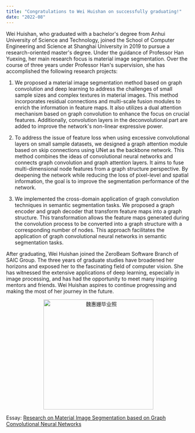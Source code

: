 ```yaml
---
title: "Congratulations to Wei Huishan on successfully graduating!"
date: "2022-08"
---
```


Wei Huishan, who graduated with a bachelor's degree from Anhui University of Science and Technology, joined the School of Computer Engineering and Science at Shanghai University in 2019 to pursue a research-oriented master's degree. Under the guidance of Professor Han Yuexing, her main research focus is material image segmentation. Over the course of three years under Professor Han's supervision, she has accomplished the following research projects:

1. We proposed a material image segmentation method based on graph convolution and deep learning to address the challenges of small sample sizes and complex textures in material images. This method incorporates residual connections and multi-scale fusion modules to enrich the information in feature maps. It also utilizes a dual attention mechanism based on graph convolution to enhance the focus on crucial features. Additionally, convolution layers in the deconvolutional part are added to improve the network's non-linear expressive power.

2. To address the issue of feature loss when using excessive convolutional layers on small sample datasets, we designed a graph attention module based on skip connections using UNet as the backbone network. This method combines the ideas of convolutional neural networks and connects graph convolution and graph attention layers. It aims to fuse multi-dimensional node features from a graph structure perspective. By deepening the network while reducing the loss of pixel-level and spatial information, the goal is to improve the segmentation performance of the network.

3. We implemented the cross-domain application of graph convolution techniques in semantic segmentation tasks. We proposed a graph encoder and graph decoder that transform feature maps into a graph structure. This transformation allows the feature maps generated during the convolution process to be converted into a graph structure with a corresponding number of nodes. This approach facilitates the application of graph convolutional neural networks in semantic segmentation tasks.

After graduating, Wei Huishan joined the ZeroBeam Software Branch of SAIC Group. The three years of graduate studies have broadened her horizons and exposed her to the fascinating field of computer vision. She has witnessed the extensive applications of deep learning, especially in image processing, and has had the opportunity to meet many inspiring mentors and friends. Wei Huishan aspires to continue progressing and making the most of her journey in the future.

<p align="center">
  <img src="/images/indexPic/2022/graduated/weihuishan.jpg" alt="魏惠姗毕业照" style="width:300px;" />
</p>

Essay: [Research on Material Image Segmentation based on Graph Convolutional Neural Networks](/paper/2022/weihuishan_paper.pdf) 